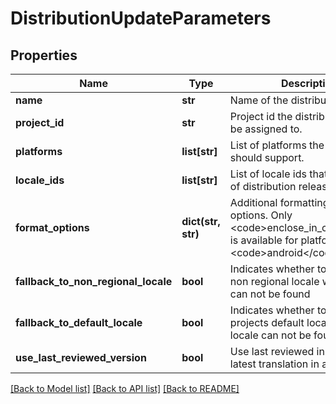# DistributionUpdateParameters

## Properties
Name | Type | Description | Notes
------------ | ------------- | ------------- | -------------
**name** | **str** | Name of the distribution | [optional] 
**project_id** | **str** | Project id the distribution should be assigned to. | [optional] 
**platforms** | **list[str]** | List of platforms the distribution should support. | [optional] 
**locale_ids** | **list[str]** | List of locale ids that will be part of distribution releases | [optional] 
**format_options** | **dict(str, str)** | Additional formatting and render options. Only &lt;code&gt;enclose_in_cdata&lt;/code&gt; is available for platform &lt;code&gt;android&lt;/code&gt;. | [optional] 
**fallback_to_non_regional_locale** | **bool** | Indicates whether to fallback to non regional locale when locale can not be found | [optional] 
**fallback_to_default_locale** | **bool** | Indicates whether to fallback to projects default locale when locale can not be found | [optional] 
**use_last_reviewed_version** | **bool** | Use last reviewed instead of latest translation in a project | [optional] 

[[Back to Model list]](../README.md#documentation-for-models) [[Back to API list]](../README.md#documentation-for-api-endpoints) [[Back to README]](../README.md)


